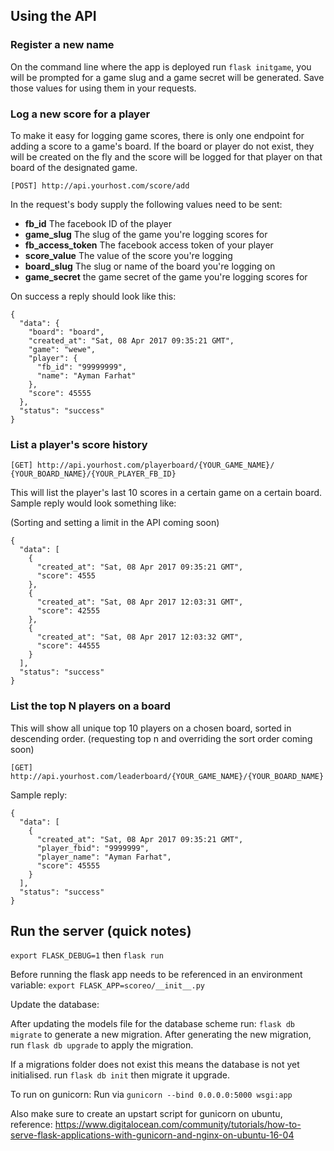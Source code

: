 ## Using the API

### Register a new name 
On the command line where the app is deployed run `flask initgame`, you will be prompted for a game slug and a game secret will be generated. Save those values for using them in your requests.

### Log a new score for a player

To make it easy for logging game scores, there is only one endpoint for adding a score to a game's board. If the board or player do not exist, they will be created on the fly and the score will be logged for that player on that board of the designated game.

`[POST] http://api.yourhost.com/score/add`

In the request's body supply the following values need to be sent:

- **fb_id** The facebook ID of the player 
- **game_slug** The slug of the game you're logging scores for
- **fb_access_token** The facebook access token of your player
- **score_value** The value of the score you're logging
- **board_slug** The slug or name of the board you're logging on
- **game_secret** the game secret of the game you're logging scores for

On success a reply should look like this:

```
{
  "data": {
    "board": "board",
    "created_at": "Sat, 08 Apr 2017 09:35:21 GMT",
    "game": "wewe",
    "player": {
      "fb_id": "99999999",
      "name": "Ayman Farhat"
    },
    "score": 45555
  },
  "status": "success"
}
```

### List a player's score history

`[GET] http://api.yourhost.com/playerboard/{YOUR_GAME_NAME}/ {YOUR_BOARD_NAME}/{YOUR_PLAYER_FB_ID}`


This will list the player's last 10 scores in a certain game on a certain board. Sample reply would look something like:

(Sorting and setting a limit in the API coming soon)

```
{
  "data": [
    {
      "created_at": "Sat, 08 Apr 2017 09:35:21 GMT",
      "score": 4555
    },
    {
      "created_at": "Sat, 08 Apr 2017 12:03:31 GMT",
      "score": 42555
    },
    {
      "created_at": "Sat, 08 Apr 2017 12:03:32 GMT",
      "score": 44555
    }
  ],
  "status": "success"
}
```

### List the top N players on a board

This will show all unique top 10 players on a chosen board, sorted in descending order. (requesting top n and overriding the sort order coming soon)

`[GET] http://api.yourhost.com/leaderboard/{YOUR_GAME_NAME}/{YOUR_BOARD_NAME}`

Sample reply:

```
{
  "data": [
    {
      "created_at": "Sat, 08 Apr 2017 09:35:21 GMT",
      "player_fbid": "9999999",
      "player_name": "Ayman Farhat",
      "score": 45555
    }
  ],
  "status": "success"
}
```



## Run the server (quick notes)

`export FLASK_DEBUG=1`
then
`flask run`

Before running the flask app needs to be referenced in an environment variable: `export FLASK_APP=scoreo/__init__.py`

Update the database:

After updating the models file for the database scheme run: `flask db migrate` to generate a new migration.
After generating the new migration, run `flask db upgrade` to apply the migration.

If a migrations folder does not exist this means the database is not yet initialised. run `flask db init` then migrate it upgrade.

To run on gunicorn: Run via `gunicorn --bind 0.0.0.0:5000 wsgi:app`

Also make sure to create an upstart script for gunicorn on ubuntu, reference: 
https://www.digitalocean.com/community/tutorials/how-to-serve-flask-applications-with-gunicorn-and-nginx-on-ubuntu-16-04
